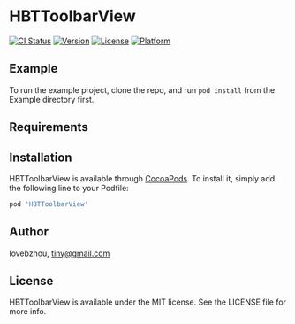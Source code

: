# HBTToolbarView

[![CI Status](https://img.shields.io/travis/lovebzhou/HBTToolbarView.svg?style=flat)](https://travis-ci.org/lovebzhou/HBTToolbarView)
[![Version](https://img.shields.io/cocoapods/v/HBTToolbarView.svg?style=flat)](https://cocoapods.org/pods/HBTToolbarView)
[![License](https://img.shields.io/cocoapods/l/HBTToolbarView.svg?style=flat)](https://cocoapods.org/pods/HBTToolbarView)
[![Platform](https://img.shields.io/cocoapods/p/HBTToolbarView.svg?style=flat)](https://cocoapods.org/pods/HBTToolbarView)

## Example

To run the example project, clone the repo, and run `pod install` from the Example directory first.

## Requirements

## Installation

HBTToolbarView is available through [CocoaPods](https://cocoapods.org). To install
it, simply add the following line to your Podfile:

```ruby
pod 'HBTToolbarView'
```

## Author

lovebzhou, tiny@gmail.com

## License

HBTToolbarView is available under the MIT license. See the LICENSE file for more info.
